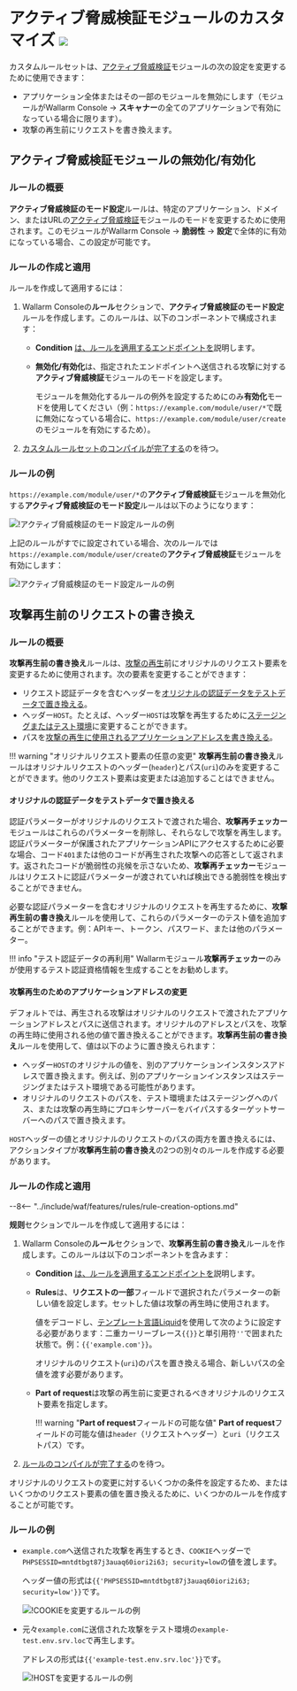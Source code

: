 # アクティブ脅威検証モジュールのカスタマイズ <a href="../../../about-wallarm/subscription-plans/#subscription-plans"><img src="../../../images/api-security-tag.svg" style="border: none;"></a>

カスタムルールセットは、[アクティブ脅威検証](../../about-wallarm/detecting-vulnerabilities.md#active-threat-verification)モジュールの次の設定を変更するために使用できます：

* アプリケーション全体またはその一部のモジュールを無効にします（モジュールがWallarm Console → **スキャナー**の全てのアプリケーションで有効になっている場合に限ります）。
* 攻撃の再生前にリクエストを書き換えます。

## アクティブ脅威検証モジュールの無効化/有効化

### ルールの概要

**アクティブ脅威検証のモード設定**ルールは、特定のアプリケーション、ドメイン、またはURLの[アクティブ脅威検証](../../about-wallarm/detecting-vulnerabilities.md#active-threat-verification)モジュールのモードを変更するために使用されます。このモジュールがWallarm Console → **脆弱性** → **設定**で全体的に有効になっている場合、この設定が可能です。

### ルールの作成と適用

ルールを作成して適用するには：

1. Wallarm Consoleの**ルール**セクションで、**アクティブ脅威検証のモード設定**ルールを作成します。このルールは、以下のコンポーネントで構成されます：

      * **Condition** [は、ルールを適用するエンドポイントを](add-rule.md#branch-description)説明します。
      * **無効化/有効化**は、指定されたエンドポイントへ送信される攻撃に対する**アクティブ脅威検証**モジュールのモードを設定します。

        モジュールを無効化するルールの例外を設定するためにのみ**有効化**モードを使用してください（例：`https://example.com/module/user/*`で既に無効になっている場合に、`https://example.com/module/user/create`のモジュールを有効にするため）。
2. [カスタムルールセットのコンパイルが完了する](compiling.md)のを待つ。

### ルールの例

`https://example.com/module/user/*`の**アクティブ脅威検証**モジュールを無効化する**アクティブ脅威検証のモード設定**ルールは以下のようになります：

![!アクティブ脅威検証のモード設定ルールの例](../../images/user-guides/rules/disable-active-threat-verification-example.png)

上記のルールがすでに設定されている場合、次のルールでは`https://example.com/module/user/create`の**アクティブ脅威検証**モジュールを有効にします：

![!アクティブ脅威検証のモード設定ルールの例](../../images/user-guides/rules/disable-active-threat-verification-deeper-path-example.png)

## 攻撃再生前のリクエストの書き換え

### ルールの概要

**攻撃再生前の書き換え**ルールは、[攻撃の再生](../../about-wallarm/detecting-vulnerabilities.md#active-threat-verification)前にオリジナルのリクエスト要素を変更するために使用されます。次の要素を変更することができます：

* リクエスト認証データを含むヘッダーを[オリジナルの認証データをテストデータで置き換える](#オリジナルの認証データをテストデータで置き換える)。
* ヘッダー`HOST`。たとえば、ヘッダー`HOST`は攻撃を再生するために[ステージングまたはテスト環境](#攻撃再生のためのアプリケーションアドレスの変更)に変更することができます。
* パスを[攻撃の再生に使用されるアプリケーションアドレスを書き換える](#攻撃再生のためのアプリケーションアドレスの変更)。

!!! warning "オリジナルリクエスト要素の任意の変更"
    **攻撃再生前の書き換え**ルールはオリジナルリクエストのヘッダー(`header`)とパス(`uri`)のみを変更することができます。他のリクエスト要素は変更または追加することはできません。

#### オリジナルの認証データをテストデータで置き換える

認証パラメーターがオリジナルのリクエストで渡された場合、**攻撃再チェッカー**モジュールはこれらのパラメーターを削除し、それらなしで攻撃を再生します。認証パラメーターが保護されたアプリケーションAPIにアクセスするために必要な場合、コード`401`または他のコードが再生された攻撃への応答として返されます。返されたコードが脆弱性の兆候を示さないため、**攻撃再チェッカー**モジュールはリクエストに認証パラメーターが渡されていれば検出できる脆弱性を検出することができません。

必要な認証パラメーターを含むオリジナルのリクエストを再生するために、**攻撃再生前の書き換え**ルールを使用して、これらのパラメーターのテスト値を追加することができます。例：APIキー、トークン、パスワード、または他のパラメーター。

!!! info "テスト認証データの再利用"
    Wallarmモジュール**攻撃再チェッカー**のみが使用するテスト認証資格情報を生成することをお勧めします。

#### 攻撃再生のためのアプリケーションアドレスの変更

デフォルトでは、再生される攻撃はオリジナルのリクエストで渡されたアプリケーションアドレスとパスに送信されます。オリジナルのアドレスとパスを、攻撃の再生時に使用される他の値で置き換えることができます。**攻撃再生前の書き換え**ルールを使用して、値は以下のように置き換えられます：

* ヘッダー`HOST`のオリジナルの値を、別のアプリケーションインスタンスアドレスで置き換えます。例えば、別のアプリケーションインスタンスはステージングまたはテスト環境である可能性があります。
* オリジナルのリクエストのパスを、テスト環境またはステージングへのパス、または攻撃の再生時にプロキシサーバーをバイパスするターゲットサーバーへのパスで置き換えます。

`HOST`ヘッダーの値とオリジナルのリクエストのパスの両方を置き換えるには、アクションタイプが**攻撃再生前の書き換え**の2つの別々のルールを作成する必要があります。

### ルールの作成と適用

--8<-- "../include/waf/features/rules/rule-creation-options.md"

**规则**セクションでルールを作成して適用するには：

1. Wallarm Consoleの**ルール**セクションで、**攻撃再生前の書き換え**ルールを作成します。このルールは以下のコンポーネントを含みます：

      * **Condition** [は、ルールを適用するエンドポイントを](add-rule.md#branch-description)説明します。
      * **Rules**は、**リクエストの一部**フィールドで選択されたパラメーターの新しい値を設定します。セットした値は攻撃の再生時に使用されます。

        値をデコードし、[テンプレート言語Liquid](https://shopify.github.io/liquid/)を使用して次のように設定する必要があります：二重カーリーブレース`{{}}`と単引用符`''`で囲まれた状態で。例：`{{'example.com'}}`。

        オリジナルのリクエスト(`uri`)のパスを置き換える場合、新しいパスの全値を渡す必要があります。

      * **Part of request**は攻撃の再生前に変更されるべきオリジナルのリクエスト要素を指定します。

        !!! warning "**Part of request**フィールドの可能な値"
            **Part of request**フィールドの可能な値は`header`（リクエストヘッダー）と`uri`（リクエストパス）です。

2. [ルールのコンパイルが完了する](compiling.md)のを待つ。

オリジナルのリクエストの変更に対するいくつかの条件を設定するため、またはいくつかのリクエスト要素の値を置き換えるために、いくつかのルールを作成することが可能です。

### ルールの例

* `example.com`へ送信された攻撃を再生するとき、`COOKIE`ヘッダーで`PHPSESSID=mntdtbgt87j3auaq60iori2i63; security=low`の値を渡します。

    ヘッダー値の形式は`{{'PHPSESSID=mntdtbgt87j3auaq60iori2i63; security=low'}}`です。

    ![!COOKIEを変更するルールの例](../../images/user-guides/rules/rewrite-request-example-cookie.png)

* 元々`example.com`に送信された攻撃をテスト環境の`example-test.env.srv.loc`で再生します。

    アドレスの形式は`{{'example-test.env.srv.loc'}}`です。

    ![!HOSTを変更するルールの例](../../images/user-guides/rules/rewrite-request-example-host.png)
